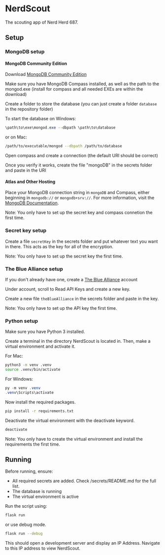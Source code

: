 # NerdScout
The scouting app of Nerd Herd 687.

## Setup

### MongoDB setup

#### MongoDB Community Edition

Download [MongoDB Community Edition](https://www.mongodb.com/try/download/community)

Make sure you have MongoDB Compass installed, as well as the path to the mongod.exe (install for compass and all needed EXEs are within the download)

Create a folder to store the database (you can just create a folder `database` in the repository folder)

To start the database on Windows:
```powershell
\path\to\exe\mongod.exe --dbpath \path\to\database
```

or on Mac:

```bash
/path/to/executable/mongod --dbpath /path/to/database
```

Open compass and create a connection (the default URI should be correct)

Once you verify it works, create the file "mongoDB" in the secrets folder and paste in the URI

#### Atlas and Other Hosting

Place your MongoDB connection string in `mongoDB` and Compass, either beginning in `mongodb://` or `mongodb+srv://`. For more information, visit the [MongoDB Documentation](https://www.mongodb.com/docs/manual/reference/connection-string/).

Note: You only have to set up the secret key and compass connetion the first time.

### Secret key setup

Create a file `secretKey` in the secrets folder and put whatever text you want in there. This acts as the key for all of the encryption.

Note: You only have to set up the secret key the first time.

### The Blue Alliance setup

If you don't already have one, create a [The Blue Alliance](https://www.thebluealliance.com/) account

Under account, scroll to Read API Keys and create a new key.

Create a new file `theBlueAlliance` in the secrets folder and paste in the key.

Note: You only have to set up the API key the first time.

### Python setup

Make sure you have Python 3 installed.

Create a terminal in the directory NerdScout is located in. Then, make a virtual environment and activate it.

For Mac:

```bash
python3 -m venv .venv
source .venv/bin/activate
```

For Windows:

```powershell
py -m venv .venv
.venv\Scripts\activate
```

Now install the required packages.

```bash
pip install -r requirements.txt
```

Deactivate the virtual environment with the deactivate keyword.

```bash
deactivate
```

Note: You only have to create the virtual environment and install the requirements the first time.

## Running

Before running, ensure:
- All required secrets are added. Check /secrets/README.md for the full list.
- The database is running
- The virtual environment is active

Run the script using:

```bash
flask run
```

or use debug mode.

```bash
flask run --debug
```

This should open a development server and display an IP Address. Navigate to this IP address to view NerdScout.